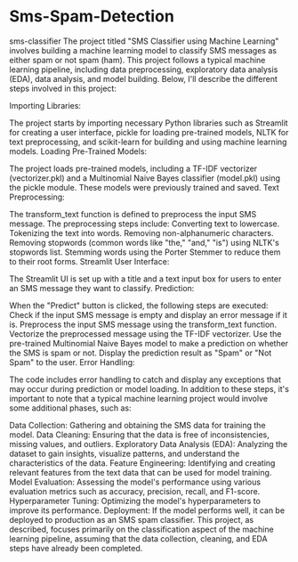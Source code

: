 # Sms-Spam-Detection
sms-classifier
The project titled "SMS Classifier using Machine Learning" involves building a machine learning model to classify SMS messages as either spam or not spam (ham). This project follows a typical machine learning pipeline, including data preprocessing, exploratory data analysis (EDA), data analysis, and model building. Below, I'll describe the different steps involved in this project:

Importing Libraries:

The project starts by importing necessary Python libraries such as Streamlit for creating a user interface, pickle for loading pre-trained models, NLTK for text preprocessing, and scikit-learn for building and using machine learning models.
Loading Pre-Trained Models:

The project loads pre-trained models, including a TF-IDF vectorizer (vectorizer.pkl) and a Multinomial Naive Bayes classifier (model.pkl) using the pickle module. These models were previously trained and saved.
Text Preprocessing:

The transform_text function is defined to preprocess the input SMS message. The preprocessing steps include:
Converting text to lowercase.
Tokenizing the text into words.
Removing non-alphanumeric characters.
Removing stopwords (common words like "the," "and," "is") using NLTK's stopwords list.
Stemming words using the Porter Stemmer to reduce them to their root forms.
Streamlit User Interface:

The Streamlit UI is set up with a title and a text input box for users to enter an SMS message they want to classify.
Prediction:

When the "Predict" button is clicked, the following steps are executed:
Check if the input SMS message is empty and display an error message if it is.
Preprocess the input SMS message using the transform_text function.
Vectorize the preprocessed message using the TF-IDF vectorizer.
Use the pre-trained Multinomial Naive Bayes model to make a prediction on whether the SMS is spam or not.
Display the prediction result as "Spam" or "Not Spam" to the user.
Error Handling:

The code includes error handling to catch and display any exceptions that may occur during prediction or model loading.
In addition to these steps, it's important to note that a typical machine learning project would involve some additional phases, such as:

Data Collection: Gathering and obtaining the SMS data for training the model.
Data Cleaning: Ensuring that the data is free of inconsistencies, missing values, and outliers.
Exploratory Data Analysis (EDA): Analyzing the dataset to gain insights, visualize patterns, and understand the characteristics of the data.
Feature Engineering: Identifying and creating relevant features from the text data that can be used for model training.
Model Evaluation: Assessing the model's performance using various evaluation metrics such as accuracy, precision, recall, and F1-score.
Hyperparameter Tuning: Optimizing the model's hyperparameters to improve its performance.
Deployment: If the model performs well, it can be deployed to production as an SMS spam classifier.
This project, as described, focuses primarily on the classification aspect of the machine learning pipeline, assuming that the data collection, cleaning, and EDA steps have already been completed.
